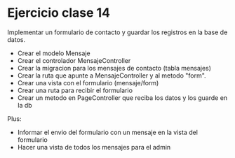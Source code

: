 # Ejercicio clase 14

Implementar un formulario de contacto y guardar los registros en la base de datos.

-   Crear el modelo Mensaje
-   Crear el controlador MensajeController
-   Crear la migracion para los mensajes de contacto (tabla mensajes)
-   Crear la ruta que apunte a MensajeController y al metodo "form".
-   Crear una vista con el formulario (mensaje/form)
-   Crear una ruta para recibir el formulario
-   Crear un metodo en PageController que reciba los datos y los guarde en la db

Plus:

-   Informar el envio del formulario con un mensaje en la vista del formulario
-   Hacer una vista de todos los mensajes para el admin
